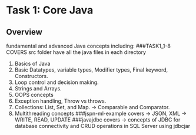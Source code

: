# Task 1: Core Java

## Overview

fundamental and advanced Java concepts including:
###TASK1_1-8 COVERS
  src folder have all the java files in each directory
  1. Basics of Java
  2. Basic Datatypes, variable types, Modifier types, Final keyword, Constructors.
  3. Loop control and decision making.
  4. Strings and Arrays.
  5. OOPS concepts
  6. Exception handling, Throw vs throws.
  7. Collections: List, Set, and Map. -> Comparable and Comparator.
  8. Multithreading concepts
###jspn-ml-example covers -> JSON, XML -> WRITE, READ, UPDATE
###javajdbc covers -> concepts of JDBC for database connectivity and CRUD operations in SQL Server using jdbcjar
